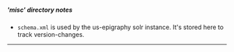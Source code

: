 ##### 'misc' directory notes

- `schema.xml` is used by the us-epigraphy solr instance. It's stored here to track version-changes.

---
